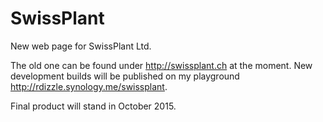# SwissPlant
New web page for SwissPlant Ltd.

The old one can be found under http://swissplant.ch at the moment.
New development builds will be published on my playground http://rdizzle.synology.me/swissplant.

Final product will stand in October 2015.